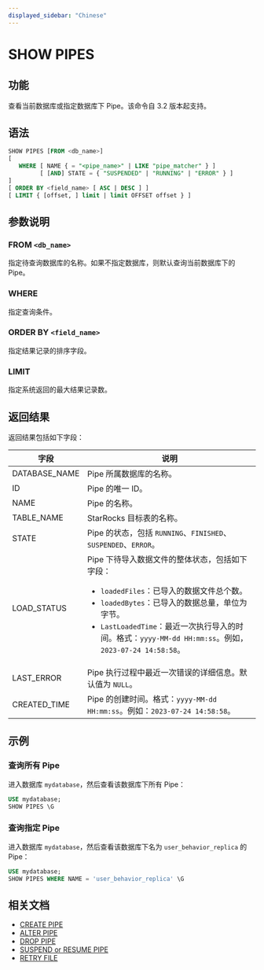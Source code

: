```yaml
---
displayed_sidebar: "Chinese"
---
```


# SHOW PIPES

## 功能

查看当前数据库或指定数据库下 Pipe。该命令自 3.2 版本起支持。

## 语法

```SQL
SHOW PIPES [FROM <db_name>]
[
   WHERE [ NAME { = "<pipe_name>" | LIKE "pipe_matcher" } ]
         [ [AND] STATE = { "SUSPENDED" | "RUNNING" | "ERROR" } ]
]
[ ORDER BY <field_name> [ ASC | DESC ] ]
[ LIMIT { [offset, ] limit | limit OFFSET offset } ]
```

## 参数说明

### FROM `<db_name>`

指定待查询数据库的名称。如果不指定数据库，则默认查询当前数据库下的 Pipe。

### WHERE

指定查询条件。

### ORDER BY `<field_name>`

指定结果记录的排序字段。

### LIMIT

指定系统返回的最大结果记录数。

## 返回结果

返回结果包括如下字段：

| **字段**      | **说明**                                                     |
| ------------- | ------------------------------------------------------------ |
| DATABASE_NAME | Pipe 所属数据库的名称。                                      |
| ID            | Pipe 的唯一 ID。                                             |
| NAME          | Pipe 的名称。                                                |
| TABLE_NAME    | StarRocks 目标表的名称。                                     |
| STATE         | Pipe 的状态，包括 `RUNNING`、`FINISHED`、`SUSPENDED`、`ERROR`。 |
| LOAD_STATUS   | Pipe 下待导入数据文件的整体状态，包括如下字段：<ul><li>`loadedFiles`：已导入的数据文件总个数。</li><li>`loadedBytes`：已导入的数据总量，单位为字节。</li><li>`LastLoadedTime`：最近一次执行导入的时间。格式：`yyyy-MM-dd HH:mm:ss`。例如，`2023-07-24 14:58:58`。</li></ul> |
| LAST_ERROR    | Pipe 执行过程中最近一次错误的详细信息。默认值为 `NULL`。     |
| CREATED_TIME  | Pipe 的创建时间。格式：`yyyy-MM-dd HH:mm:ss`。例如：`2023-07-24 14:58:58`。 |

## 示例

### 查询所有 Pipe

进入数据库 `mydatabase`，然后查看该数据库下所有 Pipe：

```SQL
USE mydatabase;
SHOW PIPES \G
```

### 查询指定 Pipe

进入数据库 `mydatabase`，然后查看该数据库下名为 `user_behavior_replica` 的 Pipe：

```SQL
USE mydatabase;
SHOW PIPES WHERE NAME = 'user_behavior_replica' \G
```

## 相关文档

- [CREATE PIPE](CREATE_PIPE.md)
- [ALTER PIPE](ALTER_PIPE.md)
- [DROP PIPE](DROP_PIPE.md)
- [SUSPEND or RESUME PIPE](SUSPEND_or_RESUME_PIPE.md)
- [RETRY FILE](RETRY_FILE.md)
